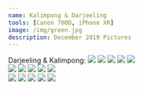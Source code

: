 ```yaml
---
name: Kalimpong & Darjeeling
tools: [Canon 700D, iPhone XR]
image: /img/green.jpg
description: December 2019 Pictures
---
```


<html>

<head>
  <title>boostrap 4 responsive image gallery</title>
</head>

<body>
  <div class="container-fluid">
    <div class="row">
      <div class="column">
		<span class="half_highlight3">Darjeeling & Kalimpong: </span>
		<img src="/img/kalimpong&darjeeling.jpg"/>
      	<img src="/img/nursery/nursery3.jpg"/>
		<img src="/img/nursery/nursery2.jpg"/>
		<img src="/img/nursery/nursery1.jpg"/>
		<img src="/img/nursery/nursery6.jpg"/>
	</div>
      <div class="column">
		<img src="/img/nursery/nursery4.jpg"/>
		<img src="/img/nursery/nursery7.jpg"/>
		<img src="/img/nursery/nursery8.jpg"/>
		<img src="/img/nursery/nursery9.jpg"/>
		<img src="/img/nursery/nursery11.jpg"/>
      </div>
	  <div class="column">
        <img src="/img/nursery/nursery10.jpg"/>
		<img src="/img/nursery/nursery12.jpg"/>
		<img src="/img/nursery/nursery13.jpg"/>
		<img src="/img/nursery/nursery14.jpg"/>
		<img src="/img/nursery/nursery5.jpg"/>
      </div>
    </div>
  </div>
</body>

</html>


